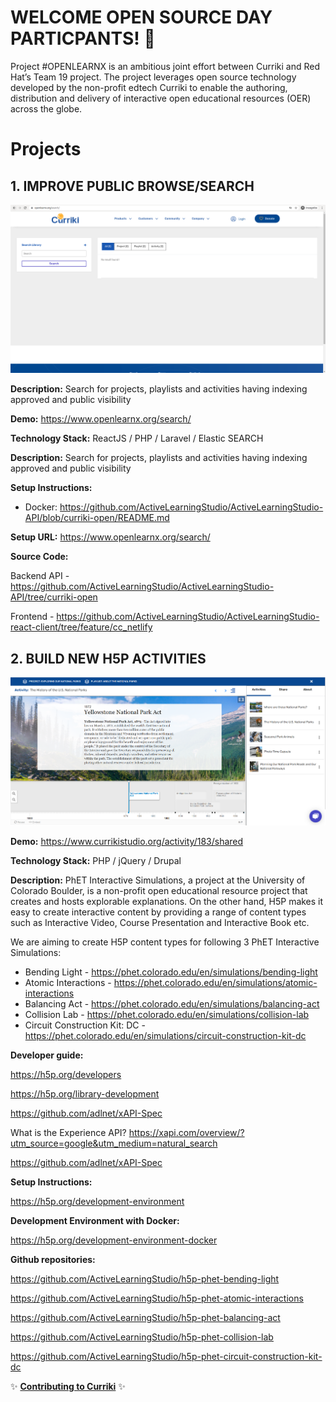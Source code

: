 # WELCOME OPEN SOURCE DAY PARTICPANTS! 👋

Project #OPENLEARNX is an ambitious joint effort between Curriki and Red Hat’s Team 19 project. The project leverages open source technology developed by the non-profit edtech Curriki to enable the authoring, distribution and delivery of interactive open educational resources (OER) across the globe.

# Projects

## 1. IMPROVE PUBLIC BROWSE/SEARCH

![h5p-content-sample](https://github.com/ActiveLearningStudio/.github/blob/main/images/image2.png)

**Description:** Search for projects, playlists and activities having indexing approved and public visibility

**Demo:** https://www.openlearnx.org/search/

**Technology Stack:** ReactJS / PHP / Laravel / Elastic SEARCH

**Description:** Search for projects, playlists and activities having indexing approved and public visibility

**Setup Instructions:**

- Docker: https://github.com/ActiveLearningStudio/ActiveLearningStudio-API/blob/curriki-open/README.md

**Setup URL:** https://www.openlearnx.org/search/

**Source Code:** 

Backend API - https://github.com/ActiveLearningStudio/ActiveLearningStudio-API/tree/curriki-open

Frontend - https://github.com/ActiveLearningStudio/ActiveLearningStudio-react-client/tree/feature/cc_netlify

## 2. BUILD NEW H5P ACTIVITIES

![h5p-content-sample](https://github.com/ActiveLearningStudio/.github/blob/main/images/image1.png)

**Demo:** https://www.currikistudio.org/activity/183/shared

**Technology Stack:** PHP / jQuery / Drupal

**Description:**
PhET Interactive Simulations, a project at the University of Colorado Boulder, is a non-profit open educational resource project that creates and hosts explorable explanations. On the other hand, H5P makes it easy to create interactive content by providing a range of content types such as Interactive Video, Course Presentation and Interactive Book etc. 

We are aiming to create H5P content types for following 3 PhET Interactive Simulations:

- Bending Light - https://phet.colorado.edu/en/simulations/bending-light
- Atomic Interactions - https://phet.colorado.edu/en/simulations/atomic-interactions
- Balancing Act - https://phet.colorado.edu/en/simulations/balancing-act
- Collision Lab - https://phet.colorado.edu/en/simulations/collision-lab
- Circuit Construction Kit: DC - https://phet.colorado.edu/en/simulations/circuit-construction-kit-dc

**Developer guide:**

https://h5p.org/developers

https://h5p.org/library-development

https://github.com/adlnet/xAPI-Spec

What is the Experience API? https://xapi.com/overview/?utm_source=google&utm_medium=natural_search

https://github.com/adlnet/xAPI-Spec

**Setup Instructions:**

https://h5p.org/development-environment
 
**Development Environment with Docker:**

https://h5p.org/development-environment-docker

**Github repositories:**

https://github.com/ActiveLearningStudio/h5p-phet-bending-light

https://github.com/ActiveLearningStudio/h5p-phet-atomic-interactions

https://github.com/ActiveLearningStudio/h5p-phet-balancing-act

https://github.com/ActiveLearningStudio/h5p-phet-collision-lab

https://github.com/ActiveLearningStudio/h5p-phet-circuit-construction-kit-dc


✨ **[Contributing to Curriki](https://github.com/ActiveLearningStudio/.github/blob/main/CONTRIBUTING.md)** ✨

<!--
**NextGenOER/NextGenOER** is a ✨ _special_ ✨ repository because its `README.md` (this file) appears on your GitHub profile.

Here are some ideas to get you started:

- 🔭 I’m currently working on ...
- 🌱 I’m currently learning ...
- 👯 I’m looking to collaborate on ...
- 🤔 I’m looking for help with ...
- 💬 Ask me about ...
- 📫 How to reach me: ...
- 😄 Pronouns: ...
- ⚡ Fun fact: ...
-->
